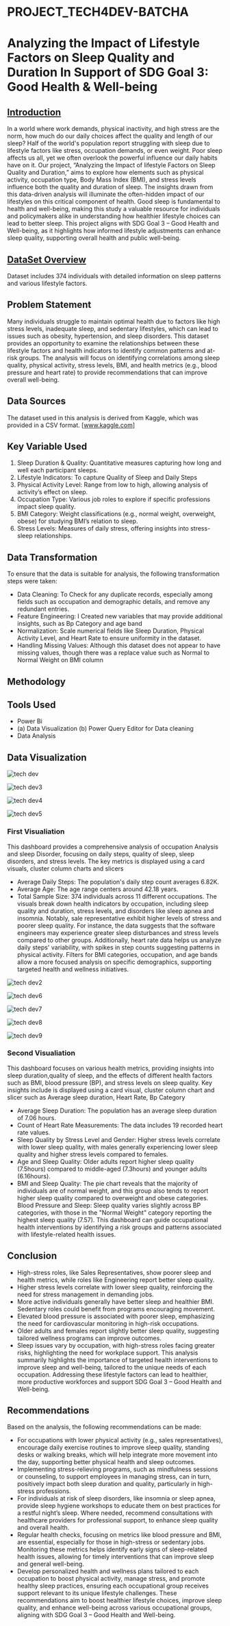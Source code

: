 # PROJECT_TECH4DEV-BATCHA

# Analyzing the Impact of Lifestyle Factors on Sleep Quality and Duration In Support of SDG Goal 3: Good Health & Well-being

## [Introduction](Introduction)
In a world where work demands, physical inactivity, and high stress are the norm, how much do our daily choices affect the quality and length of our sleep? 
Half of the world's population report struggling with sleep due to lifestyle factors like stress, occupation demands, or even weight. Poor sleep affects us all, 
yet we often overlook the powerful influence our daily habits have on it.
Our project, “Analyzing the Impact of lifestyle Factors on Sleep Quality and Duration,” aims to explore how elements such as physical activity, occupation type, Body Mass Index (BMI),
and stress levels influence both the quality and duration of sleep. The insights drawn from this data-driven analysis 
will illuminate the often-hidden impact of our lifestyles on this critical component of health.
Good sleep is fundamental to health and well-being, making this study a valuable resource for individuals and policymakers alike in understanding how healthier lifestyle choices can lead to better sleep.
This project aligns with SDG Goal 3 – Good Health and Well-being, as it highlights how informed lifestyle adjustments can enhance sleep quality, supporting overall health and public well-being.

## [DataSet Overview](DataSetOverview)
Dataset includes 374 individuals with detailed information on sleep patterns and various lifestyle factors.

## Problem Statement
Many individuals struggle to maintain optimal health due to factors like high stress levels, inadequate sleep, and sedentary lifestyles, which can lead to issues such as obesity, hypertension, and sleep disorders. This dataset provides an opportunity to examine the relationships between these lifestyle factors and health indicators to identify common patterns and at-risk groups. The analysis will focus on identifying correlations among sleep quality, physical activity, stress levels, BMI, and health metrics (e.g., blood pressure and heart rate) to provide recommendations that can improve overall well-being.

## Data Sources

The dataset used in this analysis is derived from Kaggle, which was provided in a CSV format. [www.kaggle.com]

## Key Variable Used
1. Sleep Duration & Quality: Quantitative measures capturing how long and well each participant sleeps.
2. Lifestyle Indicators: To capture Quality of Sleep and Daily Steps
3. Physical Activity Level: Range from low to high, allowing analysis of activity’s effect on sleep.
4. Occupation Type: Various job roles to explore if specific professions impact sleep quality.
5. BMI Category: Weight classifications (e.g., normal weight, overweight, obese) for studying BMI’s relation to sleep.
6. Stress Levels: Measures of daily stress, offering insights into stress-sleep relationships.

## Data Transformation
To ensure that the data is suitable for analysis, the following transformation steps were taken:
-   Data Cleaning: To Check for any duplicate records, especially among fields such as occupation and demographic details, and remove any redundant entries.
-   Feature Engineering: I Created new variables that may provide additional insights, such as Bp Category and age band   
-   Normalization: Scale numerical fields like Sleep Duration, Physical Activity Level, and Heart Rate to ensure uniformity in the dataset.
-   Handling Missing Values: Although this dataset does not appear to have missing values, though there was a replace value such as Normal to Normal Weight on BMI column

## Methodology
## Tools Used
- Power Bi
- (a)    Data Visualization
  (b)    Power Query Editor for Data cleaning
-   Data Analysis
  

## Data Visualization

![tech dev](https://github.com/user-attachments/assets/bd7129ca-85e3-4ab8-bb9d-f46e17e284b4)

![tech dev3](https://github.com/user-attachments/assets/077790a2-3075-43b9-aabd-a945512a3a22)

![tech dev4](https://github.com/user-attachments/assets/b6229298-7110-4b86-a33f-d376ef644f27)

![tech dev5](https://github.com/user-attachments/assets/166ed11e-1abd-41ed-8d50-1f50adc5d838)

### First Visualiation
This dashboard provides a comprehensive analysis of occupation Analysis and sleep Disorder, focusing on daily steps, 
quality of sleep, sleep disorders, and stress levels. 
The key metrics is displayed using a card visuals, cluster column charts and slicers
*   Average Daily Steps: The population's daily step count averages 6.82K.
*   Average Age: The age range centers around 42.18 years.
*   Total Sample Size: 374 individuals across 11 different occupations.
The visuals break down health indicators by occupation, including sleep quality and duration, 
stress levels, and disorders like sleep apnea and insomnia. Notably, sale representative exhibit higher 
levels of stress and poorer sleep quality. For instance, the data suggests that the software 
engineers may experience greater sleep disturbances and stress levels compared to other groups.
Additionally, heart rate data helps us analyze daily steps' variability, with spikes in step counts 
suggesting patterns in physical activity. Filters for BMI categories, occupation, and age bands allow 
a more focused analysis on specific demographics, supporting targeted health and wellness initiatives.

![tech dev2](https://github.com/user-attachments/assets/23377c2e-c198-45b4-983d-68aa65dd27c7)

![tech dev6](https://github.com/user-attachments/assets/fc11a18e-e077-48d6-bec9-36217a6cb971)

![tech dev7](https://github.com/user-attachments/assets/2abca514-487c-4ca7-a48c-4107aadd2445)

![tech dev8](https://github.com/user-attachments/assets/d0ab93a6-c05f-443f-901c-9c33c802f29a)

![tech dev9](https://github.com/user-attachments/assets/a132289e-ecf0-42d8-852e-7d99e649fe68)


### Second Visualiation
This dashboard focuses on various health metrics, providing insights into sleep duration,quality of sleep, and the effects of different health factors such as BMI, blood pressure (BP), and stress levels on sleep quality.
Key insights include is displayed using a card visual, cluster column chart and slicer
such as Average sleep duration, Heart Rate, Bp Category
*   Average Sleep Duration: The population has an average sleep duration of 7.06 hours.
*   Count of Heart Rate Measurements: The data includes 19 recorded heart rate values.
*   Sleep Quality by Stress Level and Gender: Higher stress levels correlate with lower sleep quality, 
with males generally experiencing lower sleep quality and higher stress levels compared to females.
*   Age and Sleep Quality: Older adults report higher sleep quality (7.5hours) compared to middle-aged (7.3hours) and younger adults (6.16hours).
*   BMI and Sleep Quality: The pie chart reveals that the majority of individuals are of normal weight, and this group also tends to report higher sleep quality compared to overweight and obese categories.
Blood Pressure and Sleep: Sleep quality varies slightly across BP categories, with those in the "Normal Weight" category reporting the highest sleep quality (7.57).
This dashboard can guide occupational health interventions by identifying a risk groups and patterns associated with lifestyle-related health issues.
 
## Conclusion
-  High-stress roles, like Sales Representatives, show poorer sleep and health metrics, while roles like Engineering report better sleep quality.
-  Higher stress levels correlate with lower sleep quality, reinforcing the need for stress management in demanding jobs.
-  More active individuals generally have better sleep and healthier BMI. Sedentary roles could benefit from programs encouraging movement.
-  Elevated blood pressure is associated with poorer sleep, emphasizing the need for cardiovascular monitoring in high-risk occupations.
-  Older adults and females report slightly better sleep quality, suggesting tailored wellness programs can improve outcomes.
-  Sleep issues vary by occupation, with high-stress roles facing greater risks, highlighting the need for workplace support.
This analysis summarily highlights the importance of targeted health interventions to improve sleep and well-being, tailored to the unique needs of each occupation. Addressing these lifestyle factors can lead to healthier, more productive workforces and support SDG Goal 3 – Good Health and Well-being.

## Recommendations
Based on the analysis, the following recommendations can be made: 
-  For occupations with lower physical activity (e.g., sales representatives), encourage daily exercise routines to improve sleep quality, standing desks or walking breaks, which will help integrate more movement into the day, supporting better physical health and sleep outcomes.
-  Implementing stress-relieving programs, such as mindfulness sessions or counseling, to support employees in managing stress, can in turn, positively impact both sleep duration and quality, particularly in high-stress professions.
-  For individuals at risk of sleep disorders, like insomnia or sleep apnea, provide sleep hygiene workshops to educate them on best practices for a restful night’s sleep. Where needed, recommend consultations with healthcare providers for professional support, to enhance sleep quality and overall health.
-  Regular health checks, focusing on metrics like blood pressure and BMI, are essential, especially for those in high-stress or sedentary jobs. Monitoring these metrics helps identify early signs of sleep-related health issues, allowing for timely interventions that can improve sleep and general well-being.
-  Develop personalized health and wellness plans tailored to each occupation to boost physical activity, manage stress, and promote healthy sleep practices, ensuring each occupational group receives support relevant to its unique lifestyle challenges.
These recommendations aim to boost healthier lifestyle choices, improve sleep quality, and enhance well-being across various occupational groups, aligning with SDG Goal 3 – Good Health and Well-being.



